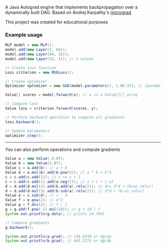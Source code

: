 A Java Autograd engine that implements backpropagation over a dynamically built DAG. Based on Andrej Karpathy's [micrograd](https://github.com/karpathy/micrograd/tree/master)

This project was created for educational purposes

### Example usage
```java
MLP model = new MLP();
model.add(new Layer(2, 64));
model.add(new Layer(64, 32));
model.add(new Layer(32, 1)); // 1 output

// Create loss function
Loss criterion = new MSELoss();

// Create optimizer
Optimizer optimizer = new SGD(model.parameters(), 1.0E-3f); // (parameters, learningRate)

Value[] scores = model.forward(x); // x is a Value[][] array

// Compute loss
Value loss = criterion.forward(scores, y);

// Perform backward operation to compute all gradients
loss.backward();

// Update parameters
optimizer.step();
```

--------------
You can also perform operations and compute gradients
```java
Value a = new Value(-4.0f);
Value b = new Value(2.0f);
Value c = a.add(b); // a + b
Value d = a.mul(b).add(b.pow(3)); // a * b + b^3
c = c.add(c.add(1)); // c += c + 1
c = c.add(c.add(1).add(a.neg())); // 1 + c + (-a)
d = d.add(d.mul(2).add(b.add(a).relu())); // d+= 2*d + (b+a).relu()
d = d.add(d.mul(3).add(b.sub(a).relu())); // 3*d + (b-a).relu()
Value e = c.sub(d); // c - d
Value f = e.pow(2); // e^2
Value g = f.div(2); // f / 2
g = g.add(f.pow(-1).mul(10)); // g + 10 / f
System.out.println(g.data); // prints 24.7041

// Compute gradients
g.backward();

System.out.println(a.grad); // 138.8338 or dg/da
System.out.println(b.grad); // 645.5773 or dg/db
```
